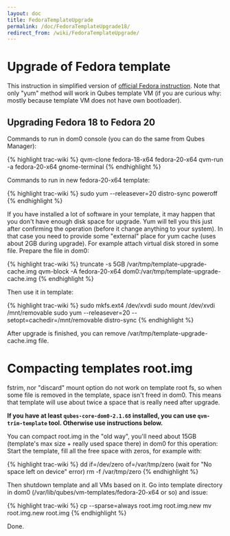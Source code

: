 ```yaml
---
layout: doc
title: FedoraTemplateUpgrade
permalink: /doc/FedoraTemplateUpgrade18/
redirect_from: /wiki/FedoraTemplateUpgrade/
---
```


Upgrade of Fedora template
==========================

This instruction in simplified version of [official Fedora instruction](https://fedoraproject.org/wiki/Upgrading_Fedora_using_yum). Note that only "yum" method will work in Qubes template VM (if you are curious why: mostly because template VM does not have own bootloader).

Upgrading Fedora 18 to Fedora 20
--------------------------------

Commands to run in dom0 console (you can do the same from Qubes Manager):

{% highlight trac-wiki %}
qvm-clone fedora-18-x64 fedora-20-x64
qvm-run -a fedora-20-x64 gnome-terminal
{% endhighlight %}

Commands to run in new fedora-20-x64 template:

{% highlight trac-wiki %}
sudo yum --releasever=20 distro-sync
poweroff
{% endhighlight %}

If you have installed a lot of software in your template, it may happen that you don't have enough disk space for upgrade. Yum will tell you this just after confirming the operation (before it change anything to your system). In that case you need to provide some "external" place for yum cache (uses about 2GB during upgrade). For example attach virtual disk stored in some file. Prepare the file in dom0:

{% highlight trac-wiki %}
truncate -s 5GB /var/tmp/template-upgrade-cache.img
qvm-block -A fedora-20-x64 dom0:/var/tmp/template-upgrade-cache.img
{% endhighlight %}

Then use it in template:

{% highlight trac-wiki %}
sudo mkfs.ext4 /dev/xvdi
sudo mount /dev/xvdi /mnt/removable
sudo yum --releasever=20 --setopt=cachedir=/mnt/removable distro-sync
{% endhighlight %}

After upgrade is finished, you can remove /var/tmp/template-upgrade-cache.img file.

Compacting templates root.img
=============================

fstrim, nor "discard" mount option do not work on template root fs, so when some file is removed in the template, space isn't freed in dom0. This means that template will use about twice a space that is really need after upgrade.

**If you have at least `qubes-core-dom0-2.1.68` installed, you can use `qvm-trim-template` tool. Otherwise use instructions below.**

You can compact root.img in the "old way", you'll need about 15GB (template's max size + really used space there) in dom0 for this operation: Start the template, fill all the free space with zeros, for example with:

{% highlight trac-wiki %}
dd if=/dev/zero of=/var/tmp/zero
(wait for "No space left on device" error)
rm -f /var/tmp/zero
{% endhighlight %}

Then shutdown template and all VMs based on it. Go into template directory in dom0 (/var/lib/qubes/vm-templates/fedora-20-x64 or so) and issue:

{% highlight trac-wiki %}
cp --sparse=always root.img root.img.new
mv root.img.new root.img
{% endhighlight %}

Done.
